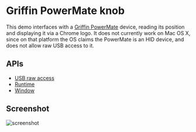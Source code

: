 # Griffin PowerMate knob

This demo interfaces with a [Griffin PowerMate](http://en.wikipedia.org/wiki/Griffin_PowerMate) device, reading its position and displaying it via a Chrome logo. It does not currently work on Mac OS X, since on that platform the OS claims the PowerMate is an HID device, and does not allow raw USB access to it.

## APIs

* [USB raw access](http://developer.chrome.com/trunk/apps/app_hardware.html#usb)
* [Runtime](http://developer.chrome.com/trunk/apps/app.runtime.html)
* [Window](http://developer.chrome.com/trunk/apps/app.window.html)
     
## Screenshot
![screenshot](https://raw.github.com/GoogleChrome/chrome-app-samples/master/usb/knob/assets/screenshot_1280_800.png)


